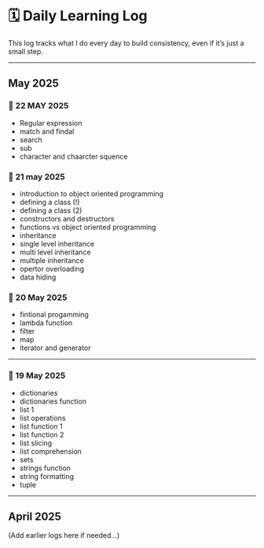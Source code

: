 # 🗓️ Daily Learning Log

This log tracks what I do every day to build consistency, even if it’s just a small step.

---

## May 2025
### 📆 22 MAY 2025
- Regular expression
- match and findal
- search
- sub
- character and chaarcter squence
### 📆 21 may 2025
- introduction to object oriented programming
- defining a class (!)
- defining a class (2)
- constructors and destructors
- functions vs object oriented programming
- inheritance
- single level inheritance
- multi level inheritance
- multiple inheritance
- opertor overloading
- data hiding 

### 📅 20 May 2025
- fintional progamming
- lambda function
- filter
- map
- iterator and generator

---

### 📅 19 May 2025
- dictionaries
- dictionaries function
- list 1
- list operations
- list function 1
- list function 2
- list slicing
- list comprehension
- sets
- strings function
- string formatting
- tuple
---

## April 2025

(Add earlier logs here if needed...)




